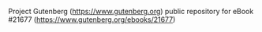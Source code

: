 Project Gutenberg (https://www.gutenberg.org) public repository for eBook #21677 (https://www.gutenberg.org/ebooks/21677)
